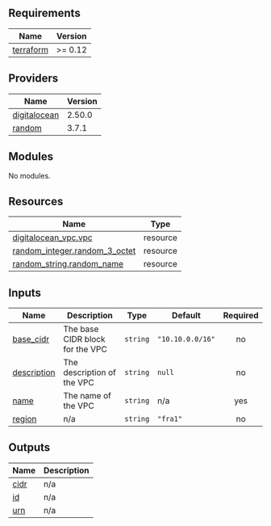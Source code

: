 <!-- BEGIN_TF_DOCS -->
## Requirements

| Name | Version |
|------|---------|
| <a name="requirement_terraform"></a> [terraform](#requirement\_terraform) | >= 0.12 |

## Providers

| Name | Version |
|------|---------|
| <a name="provider_digitalocean"></a> [digitalocean](#provider\_digitalocean) | 2.50.0 |
| <a name="provider_random"></a> [random](#provider\_random) | 3.7.1 |

## Modules

No modules.

## Resources

| Name | Type |
|------|------|
| [digitalocean_vpc.vpc](https://registry.terraform.io/providers/digitalocean/digitalocean/latest/docs/resources/vpc) | resource |
| [random_integer.random_3_octet](https://registry.terraform.io/providers/hashicorp/random/latest/docs/resources/integer) | resource |
| [random_string.random_name](https://registry.terraform.io/providers/hashicorp/random/latest/docs/resources/string) | resource |

## Inputs

| Name | Description | Type | Default | Required |
|------|-------------|------|---------|:--------:|
| <a name="input_base_cidr"></a> [base\_cidr](#input\_base\_cidr) | The base CIDR block for the VPC | `string` | `"10.10.0.0/16"` | no |
| <a name="input_description"></a> [description](#input\_description) | The description of the VPC | `string` | `null` | no |
| <a name="input_name"></a> [name](#input\_name) | The name of the VPC | `string` | n/a | yes |
| <a name="input_region"></a> [region](#input\_region) | n/a | `string` | `"fra1"` | no |

## Outputs

| Name | Description |
|------|-------------|
| <a name="output_cidr"></a> [cidr](#output\_cidr) | n/a |
| <a name="output_id"></a> [id](#output\_id) | n/a |
| <a name="output_urn"></a> [urn](#output\_urn) | n/a |
<!-- END_TF_DOCS -->